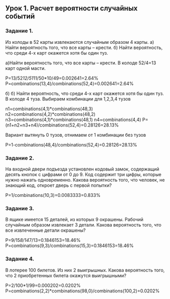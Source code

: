 ## Урок 1. Расчет вероятности случайных событий

### Задание 1.

Из колоды в 52 карты извлекаются случайным образом 4 карты. a) Найти вероятность того, что все карты – крести. б) Найти вероятность, что среди 4-х карт окажется хотя бы один туз.

a)Найти вероятность того, что все карты – крести.
В колоде 52/4=13 карт одной масти.

P=13/52*12/51*11/50*10/49=0.002641=2.64%
P=combinations(13,4)/combinations(52,4)=0.002641=2.64%

б) б) Найти вероятность, что среди 4-х карт окажется хотя бы один туз.
В колоде 4 туза. Выбираем комбинации для 1,2,3,4 тузов

n1=combinations(4,1)*combinations(48,3)
n2=combinations(4,2)*combinations(48,2)
n3=combinations(4,1)*combinations(48,1)
n4=combinations(4,4)
P=(n1+n2+n3+n4)/combinations(52,4)=0.28126=28.13%

Вариант вытянуть 0 тузов, отнимаем от 1 комбинации без тузов

P=1-combinations(48,4)/combinations(52,4)=0.28126=28.13%

### Задание 2.

На входной двери подъезда установлен кодовый замок, содержащий десять кнопок с цифрами от 0 до 9. Код содержит три цифры, которые нужно нажать одновременно. Какова вероятность того, что человек, не знающий код, откроет дверь с первой попытки?

P=1/combinations(10,3)=0.0083333=0.833%

### Задание 3.

В ящике имеется 15 деталей, из которых 9 окрашены. Рабочий случайным образом извлекает 3 детали. Какова вероятность того, что все извлеченные детали окрашены?

P=9/15*8/14*7/13=0.1846153=18.46%
P=combinations(9,3)/combinations(15,3)=0.1846153=18.46%


### Задание 4.

В лотерее 100 билетов. Из них 2 выигрышных. Какова вероятность того, что 2 приобретенных билета окажутся выигрышными?

P=2/100*1/99=0.000202=0.0202%
P=combinations(2,2)*combinations(98,0)/combinations(100,2)=0.0202%